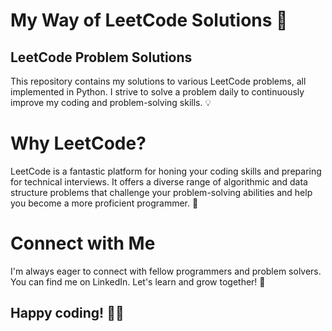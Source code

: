 # My Way of LeetCode Solutions 🚀
## LeetCode Problem Solutions
This repository contains my solutions to various LeetCode problems, all implemented in Python. I strive to solve a problem daily to continuously improve my coding and problem-solving skills. 💡

# Why LeetCode?
LeetCode is a fantastic platform for honing your coding skills and preparing for technical interviews. It offers a diverse range of algorithmic and data structure problems that challenge your problem-solving abilities and help you become a more proficient programmer. 💪

# Connect with Me
I'm always eager to connect with fellow programmers and problem solvers. You can find me on LinkedIn. Let's learn and grow together! 🤝

## Happy coding! 👨‍💻

